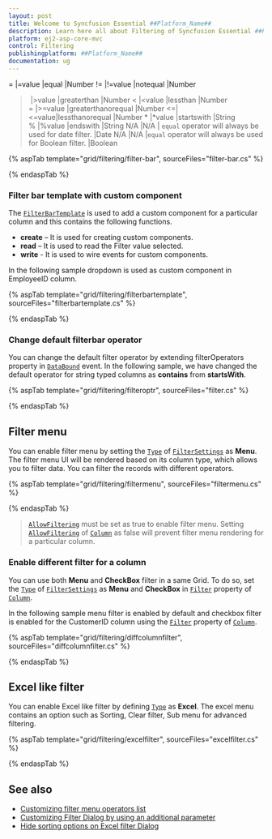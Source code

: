 ```yaml
---
layout: post
title: Welcome to Syncfusion Essential ##Platform_Name##
description: Learn here all about Filtering of Syncfusion Essential ##Platform_Name## widgets based on HTML5 and jQuery.
platform: ej2-asp-core-mvc
control: Filtering
publishingplatform: ##Platform_Name##
documentation: ug
---
```


= |=value |equal |Number
!= |!=value |notequal |Number
> |>value |greaterthan |Number
< |<value |lessthan |Number
>= |>=value |greaterthanorequal |Number
<=|<=value|lessthanorequal |Number
* |*value |startswith |String
% |%value |endswith |String
N/A |N/A | `equal` operator will always be used for date filter. |Date
N/A |N/A |`equal` operator will always be used for Boolean filter. |Boolean

{% aspTab template="grid/filtering/filter-bar", sourceFiles="filter-bar.cs" %}

{% endaspTab %}

### Filter bar template with custom component

The [`FilterBarTemplate`](https://help.syncfusion.com/cr/aspnetcore-js2/Syncfusion.EJ2.Grids.GridColumn.html#Syncfusion_EJ2_Grids_GridColumn_FilterBarTemplate) is used to add a custom component for a particular column and this contains the following functions.

* **create** – It is used for creating custom components.
* **read** – It is used to read the Filter value selected.
* **write** - It is used to wire events for custom components.

In the following sample dropdown is used  as custom component in EmployeeID column.

{% aspTab template="grid/filtering/filterbartemplate", sourceFiles="filterbartemplate.cs" %}

{% endaspTab %}

### Change default filterbar operator

You can change the default filter operator by extending filterOperators property in [`DataBound`](https://help.syncfusion.com/cr/aspnetcore-js2/Syncfusion.EJ2.Grids.Grid.html#Syncfusion_EJ2_Grids_Grid_DataBound) event. In the following sample,
we have changed the default operator for string typed columns as **contains** from **startsWith**.

{% aspTab template="grid/filtering/filteroptr", sourceFiles="filter.cs" %}

{% endaspTab %}

## Filter menu

You can enable filter menu by setting the [`Type`](https://help.syncfusion.com/cr/aspnetcore-js2/Syncfusion.EJ2.Grids.GridFilterSettings.html#Syncfusion_EJ2_Grids_GridFilterSettings_Type) of [`FilterSettings`](https://help.syncfusion.com/cr/aspnetcore-js2/Syncfusion.EJ2.Grids.GridFilterSettings.html) as **Menu**. The filter menu UI will be rendered based on its column type, which allows you to filter data.
You can filter the records with different operators.

{% aspTab template="grid/filtering/filtermenu", sourceFiles="filtermenu.cs" %}

{% endaspTab %}

> [`AllowFiltering`](https://help.syncfusion.com/cr/aspnetcore-js2/Syncfusion.EJ2.Grids.Grid.html#Syncfusion_EJ2_Grids_Grid_AllowFiltering) must be set as true to enable filter menu.
> Setting [`AllowFiltering`](https://help.syncfusion.com/cr/aspnetcore-js2/Syncfusion.EJ2.Grids.GridColumn.html#Syncfusion_EJ2_Grids_GridColumn_AllowFiltering) of [`Column`](https://help.syncfusion.com/cr/aspnetcore-js2/Syncfusion.EJ2.Grids.GridColumn.html) as false will prevent filter menu rendering for a particular column.

### Enable different filter for a column

You can use both **Menu** and **CheckBox** filter in a same Grid. To do so, set the
[`Type`](https://help.syncfusion.com/cr/aspnetcore-js2/Syncfusion.EJ2.Grids.GridFilterSettings.html#Syncfusion_EJ2_Grids_GridFilterSettings_Type) of [`FilterSettings`](https://help.syncfusion.com/cr/aspnetcore-js2/Syncfusion.EJ2.Grids.GridFilterSettings.html) as **Menu** and **CheckBox** in [`Filter`](https://help.syncfusion.com/cr/aspnetcore-js2/Syncfusion.EJ2.Grids.GridColumn.html#Syncfusion_EJ2_Grids_GridColumn_Filter) property of [`Column`](https://help.syncfusion.com/cr/aspnetcore-js2/Syncfusion.EJ2.Grids.GridColumn.html).

In the following sample menu filter is enabled by default and checkbox filter is enabled for the CustomerID column using the [`Filter`](https://help.syncfusion.com/cr/aspnetcore-js2/Syncfusion.EJ2.Grids.GridColumn.html#Syncfusion_EJ2_Grids_GridColumn_Filter) property of [`Column`](https://help.syncfusion.com/cr/aspnetcore-js2/Syncfusion.EJ2.Grids.GridColumn.html).

{% aspTab template="grid/filtering/diffcolumnfilter", sourceFiles="diffcolumnfilter.cs" %}

{% endaspTab %}

## Excel like filter

You can enable Excel like filter by defining [`Type`](https://help.syncfusion.com/cr/aspnetcore-js2/Syncfusion.EJ2.Grids.GridFilterSettings.html#Syncfusion_EJ2_Grids_GridFilterSettings_Type) as **Excel**. The excel menu contains an option such as Sorting, Clear filter, Sub menu for advanced filtering.

{% aspTab template="grid/filtering/excelfilter", sourceFiles="excelfilter.cs" %}

{% endaspTab %}

## See also

* [Customizing filter menu operators list](./how-to/customizing-filter-menu-operators-list)
* [Customizing Filter Dialog by using an additional parameter](./how-to/add-params-for-filtering)
* [Hide sorting options on Excel filter Dialog](./how-to/hide-sorting-in-excel-filter)
